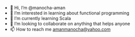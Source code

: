 - 👋 Hi, I’m @manocha-aman
- 👀 I’m interested in learning about functional programming 
- 🌱 I’m currently learning Scala
- 💞️ I’m looking to collaborate on anything that helps anyone
- 📫 How to reach me amanmanocha@yahoo.com

<!---
manocha-aman/manocha-aman is a ✨ special ✨ repository because its `README.md` (this file) appears on your GitHub profile.
You can click the Preview link to take a look at your changes.
--->

